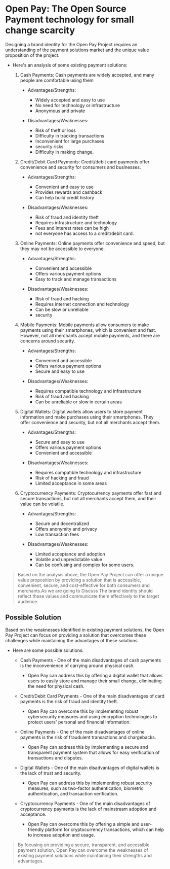 # Open Pay: The Open Source Payment technology for small change scarcity
Designing a brand identity for the Open Pay Project requires an understanding of the payment solutions market and the unique value proposition of the project.
- Here's an analysis of some existing payment solutions:
    1. Cash Payments: Cash payments are widely accepted, and many people are comfortable using them
        - Advantages/Strengths:
            - Widely accepted and easy to use
            - No need for technology or infrastructure
            - Anonymous and private

        - Disadvantages/Weaknesses:
            - Risk of theft or loss
            - Difficulty in tracking transactions
            - Inconvenient for large purchases
            - security risks
            - Difficulty in making change.
    2. Credit/Debit Card Payments: Credit/debit card payments offer convenience and security for consumers and businesses. 
        - Advantages/Strengths:
            - Convenient and easy to use
            - Provides rewards and cashback
            - Can help build credit history

        - Disadvantages/Weaknesses:
            - Risk of fraud and identity theft
            - Requires infrastructure and technology
            - Fees and interest rates can be high
            - not everyone has access to a credit/debit card.

    3. Online Payments: Online payments offer convenience and speed, but they may not be accessible to everyone. 
        - Advantages/Strengths:
            - Convenient and accessible
            - Offers various payment options
            - Easy to track and manage transactions

        - Disadvantages/Weaknesses:
            - Risk of fraud and hacking
            - Requires internet connection and technology
            - Can be slow or unreliable
            - security
    4. Mobile Payments: Mobile payments allow consumers to make payments using their smartphones, which is convenient and fast. However, not all merchants accept mobile payments, and there are concerns around security.
        - Advantages/Strengths:
            - Convenient and accessible
            - Offers various payment options
            - Secure and easy to use

        - Disadvantages/Weaknesses:
            - Requires compatible technology and infrastructure
            - Risk of fraud and hacking
            - Can be unreliable or slow in certain areas

    5. Digital Wallets: Digital wallets allow users to store payment information and make purchases using their smartphones. They offer convenience and security, but not all merchants accept them.
        - Advantages/Strengths:
            - Secure and easy to use
            - Offers various payment options
            - Convenient and accessible

        - Disadvantages/Weaknesses:
            - Requires compatible technology and infrastructure
            - Risk of hacking and fraud
            - Limited acceptance in some areas

    6. Cryptocurrency Payments: Cryptocurrency payments offer fast and secure transactions, but not all merchants accept them, and their value can be volatile.
        - Advantages/Strengths:
            - Secure and decentralized
            - Offers anonymity and privacy
            - Low transaction fees

        - Disadvantages/Weaknesses:
            - Limited acceptance and adoption
            - Volatile and unpredictable value
            - Can be confusing and complex for some users.

> Based on the analysis above, the Open Pay Project can offer a unique value proposition by providing a solution that is accessible, convenient, secure, and cost-effective for both consumers and merchants.As we are going to Discuss The brand identity should reflect these values and communicate them effectively to the target audience.

## Possible Solution 
Based on the weaknesses identified in existing payment solutions, the Open Pay Project can focus on providing a solution that overcomes these challenges while maintaining the advantages of these solutions. 
- Here are some possible solutions:
    - Cash Payments - One of the main disadvantages of cash payments is the inconvenience of carrying around physical cash. 
        - Open Pay can address this by offering a digital wallet that allows users to easily store and manage their small change, eliminating the need for physical cash.

    - Credit/Debit Card Payments - One of the main disadvantages of card payments is the risk of fraud and identity theft. 
        - Open Pay can overcome this by implementing robust cybersecurity measures and using encryption technologies to protect users' personal and financial information.

    - Online Payments - One of the main disadvantages of online payments is the risk of fraudulent transactions and chargebacks. 
        - Open Pay can address this by implementing a secure and transparent payment system that allows for easy verification of transactions and disputes.

    - Digital Wallets - One of the main disadvantages of digital wallets is the lack of trust and security.
        - Open Pay can address this by implementing robust security measures, such as two-factor authentication, biometric authentication, and transaction verification.

    - Cryptocurrency Payments - One of the main disadvantages of cryptocurrency payments is the lack of mainstream adoption and acceptance. 
        - Open Pay can overcome this by offering a simple and user-friendly platform for cryptocurrency transactions, which can help to increase adoption and usage.

> By focusing on providing a secure, transparent, and accessible payment solution, Open Pay can overcome the weaknesses of existing payment solutions while maintaining their strengths and advantages.

